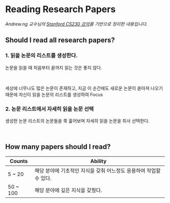 # Reading Research Papers

_Andrew.ng 교수님의 [Stanford CS230 강의]("https://www.youtube.com/watch?v=733m6qBH-jI")를 기반으로 정리한 내용입니다._



## Should I read all research papers?

### 1. 읽을 논문의 리스트를 생성한다.

논문을 읽을 때 처음부터 끝까지 읽는 것은 좋지 않다.

<br>

세상에 너무나도 많은 논문이 존재하고, 지금 이 순간에도 새로운 논문이 쏟아져 나오기 때문에 자신이 읽을 논문의 리스트를 생성하여 Focus

### 2. 논문 리스트에서 자세히 읽을 논문 선택

생성한 논문 리스트의 논문들을 쭉 훑어보며 자세히 읽을 논문을 취사 선택한다.

<br>

## How many papers should I read?

|Counts|Ability|
|---|---|
|5 ~ 20|해당 분야에 기초적인 지식을 갖춰 어느정도 응용하여 작업할 수 있다.|
|50 ~ 100|해당 분야에 깊은 지식을 갖췄다.|

##
